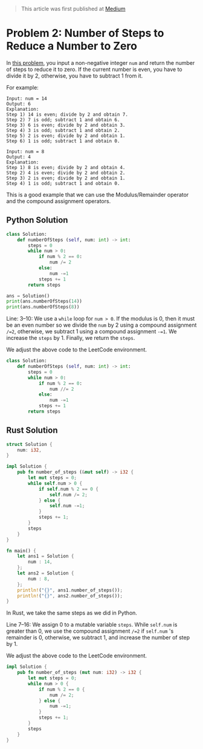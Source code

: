 > This article was first published at [Medium](https://towardsdatascience.com/a-comprehensive-tutorial-to-rust-operators-for-beginners-11554b2c64d4)

# Problem 2: Number of Steps to Reduce a Number to Zero

In [this problem](https://leetcode.com/problems/number-of-steps-to-reduce-a-number-to-zero/), you input a non-negative integer `num` and return the number of steps to reduce it to zero. If the current number is even, you have to divide it by 2, otherwise, you have to subtract 1 from it.

For example:

```
Input: num = 14
Output: 6
Explanation: 
Step 1) 14 is even; divide by 2 and obtain 7.
Step 2) 7 is odd; subtract 1 and obtain 6.
Step 3) 6 is even; divide by 2 and obtain 3.
Step 4) 3 is odd; subtract 1 and obtain 2.
Step 5) 2 is even; divide by 2 and obtain 1.
Step 6) 1 is odd; subtract 1 and obtain 0.

Input: num = 8
Output: 4
Explanation: 
Step 1) 8 is even; divide by 2 and obtain 4.
Step 2) 4 is even; divide by 2 and obtain 2.
Step 3) 2 is even; divide by 2 and obtain 1.
Step 4) 1 is odd; subtract 1 and obtain 0.
```

This is a good example that we can use the Modulus/Remainder operator and the compound assignment operators.

## Python Solution

```python runnable
class Solution:
    def numberOfSteps (self, num: int) -> int:
        steps = 0
        while num > 0:
            if num % 2 == 0:
                num /= 2 
            else:
                num -=1 
            steps += 1
        return steps

ans = Solution()
print(ans.numberOfSteps(14))
print(ans.numberOfSteps(8))
```

Line: 3–10: We use a `while` loop for `num > 0`. If the modulus is 0, then it must be an even number so we divide the `num` by 2 using a compound assignment `/=2`, otherwise, we subtract 1 using a compound assignment `-=1`. We increase the `steps` by 1. Finally, we return the `steps`.

We adjust the above code to the LeetCode environment.

```python
class Solution:
    def numberOfSteps (self, num: int) -> int:
        steps = 0
        while num > 0:
            if num % 2 == 0:
                num //= 2
            else:
                num -=1
            steps += 1
        return steps
```

## Rust Solution

```rust runnable
struct Solution {
    num: i32,
}

impl Solution {
    pub fn number_of_steps (&mut self) -> i32 {
        let mut steps = 0;
        while self.num > 0 {
            if self.num % 2 == 0 {
                self.num /= 2;
            } else {
                self.num -=1;
            }
            steps += 1;
        }
        steps
    }
}

fn main() {
    let ans1 = Solution {
        num : 14,
    };
    let ans2 = Solution {
        num : 8,
    };
    println!("{}", ans1.number_of_steps());
    println!("{}", ans2.number_of_steps());
}
```

In Rust, we take the same steps as we did in Python.

Line 7–16: We assign 0 to a mutable variable `steps`. While `self.num` is greater than 0, we use the compound assignment `/=2` if `self.num` 's remainder is 0, otherwise, we subtract 1, and increase the number of step by 1.

We adjust the above code to the LeetCode environment.

```rust
impl Solution {
    pub fn number_of_steps (mut num: i32) -> i32 {
        let mut steps = 0;
        while num > 0 {
            if num % 2 == 0 {
                num /= 2;
            } else {
                num -=1;
            }
            steps += 1;
        }
        steps
    }
}
```